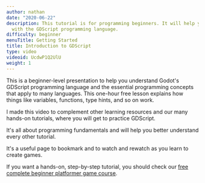 ```yaml
---
author: nathan
date: "2020-06-22"
description: This tutorial is for programming beginners. It will help you get started
  with the GDScript programming language.
difficulty: beginner
menuTitle: Getting Started
title: Introduction to GDScript
type: video
videoid: UcdwP1Q2UlU
weight: 1
---
```


This is a beginner-level presentation to help you understand Godot's GDScript programming language and the essential programming concepts that apply to many languages. This one-hour free lesson explains how things like variables, functions, type hints, and so on work.

I made this video to complement other learning resources and our many hands-on tutorials, where you will get to practice GDScript. 

It's all about programming fundamentals and will help you better understand every other tutorial.

It's a useful page to bookmark and to watch and rewatch as you learn to create games.

If you want a hands-on, step-by-step tutorial, you should check our [free complete beginner platformer game course](/tutorial/godot/2d/your-first-game/).
